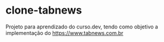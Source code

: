 # clone-tabnews
Projeto para aprendizado do curso.dev, tendo como objetivo a implementação do https://www.tabnews.com.br

